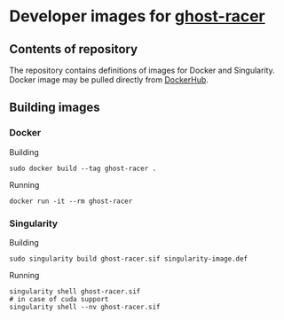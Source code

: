 # Developer images for [ghost-racer](http://https://github.com/kolo-naukowe-ghost/ghost-racer "ghost-racer")

## Contents of repository

The repository contains definitions of images for Docker and Singularity. Docker image may be pulled directly from [DockerHub](https://hub.docker.com/r/jakubtomczak/ghost-racer "DockerHub").

## Building images
###  Docker
Building

    sudo docker build --tag ghost-racer .
Running

    docker run -it --rm ghost-racer

### Singularity
Building

    sudo singularity build ghost-racer.sif singularity-image.def
Running

    singularity shell ghost-racer.sif
    # in case of cuda support
    singularity shell --nv ghost-racer.sif
